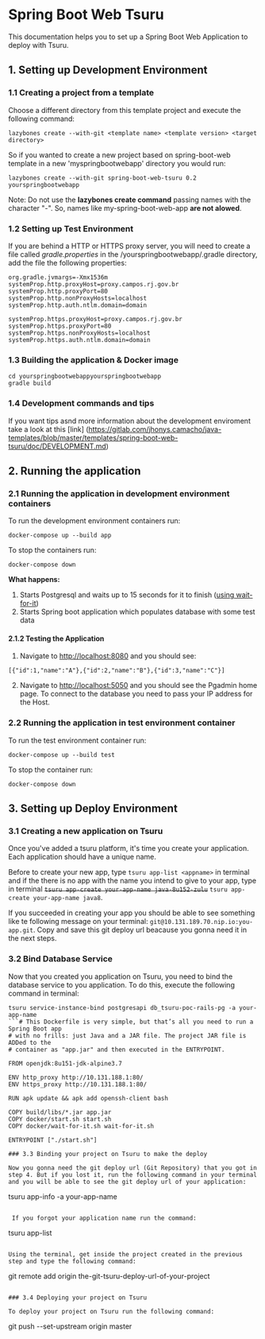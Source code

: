 # Spring Boot Web Tsuru

This documentation helps you to set up a Spring Boot Web Application to deploy with Tsuru.

## 1. Setting up Development Environment

### 1.1 Creating a project from a template

Choose a different directory from this template project and execute the following command:

```
lazybones create --with-git <template name> <template version> <target directory>
```

So if you wanted to create a new project based on spring-boot-web template in a new 'myspringbootwebapp' directory you would run:

```
lazybones create --with-git spring-boot-web-tsuru 0.2 yourspringbootwebapp
```

Note: Do not use the **lazybones create command** passing names with the character "-". So, names like my-spring-boot-web-app **are not alowed**.

### 1.2 Setting up Test Environment

If you are behind a HTTP or HTTPS proxy server, you will need to create a file called _gradle.properties_ in the /yourspringbootwebapp/.gradle directory, add the file the following properties:

```
org.gradle.jvmargs=-Xmx1536m
systemProp.http.proxyHost=proxy.campos.rj.gov.br
systemProp.http.proxyPort=80
systemProp.http.nonProxyHosts=localhost
systemProp.http.auth.ntlm.domain=domain

systemProp.https.proxyHost=proxy.campos.rj.gov.br
systemProp.https.proxyPort=80
systemProp.https.nonProxyHosts=localhost
systemProp.https.auth.ntlm.domain=domain

```

### 1.3 Building the application & Docker image

```
cd yourspringbootwebappyourspringbootwebapp
gradle build
```

### 1.4 Development commands and tips

If you want tips asnd more information about the development enviroment take a look at this [link]
(https://gitlab.com/jhonys.camacho/java-templates/blob/master/templates/spring-boot-web-tsuru/doc/DEVELOPMENT.md)

## 2. Running the application

### 2.1 Running the application in development environment containers

To run the development environment containers run:

```
docker-compose up --build app
```

To stop the containers run:

```
docker-compose down
```

**What happens:**

1. Starts Postgresql and waits up to 15 seconds for it to finish ([using wait-for-it](https://github.com/vishnubob/wait-for-it))
2. Starts Spring boot application which populates database with some test data

#### 2.1.2 Testing the Application

1. Navigate to <http://localhost:8080> and you should see:

```
[{"id":1,"name":"A"},{"id":2,"name":"B"},{"id":3,"name":"C"}]
```
2. Navigate to <http://localhost:5050> and you should see the Pgadmin home page. To connect to the database you need to pass your IP address for the Host.

### 2.2 Running the application in test environment container

To run the test environment container run:

```
docker-compose up --build test
```

To stop the container run:

```
docker-compose down
```

## 3. Setting up Deploy Environment

### 3.1 Creating a new application on Tsuru

Once you've added a tsuru platform, it's time you create your application. Each application should have a unique name.

Before to create your new app, type `tsuru app-list <appname>` in terminal and if the there is no app with the name you intend to give to your app, type in terminal ~~`tsuru app-create your-app-name java-8u152-zulu`~~ `tsuru app-create your-app-name java8`.

If you succeeded in creating your app you should be able to see something like te following message on your terminal: `git@10.131.189.70.nip.io:you-app.git`. Copy and save this git deploy url beacause you gonna need it in the next steps.

### 3.2 Bind Database Service

Now that you created you application on Tsuru, you need to bind the database service to you application. To do this, execute the following command in terminal: 

```
tsuru service-instance-bind postgresapi db_tsuru-poc-rails-pg -a your-app-name
```# This Dockerfile is very simple, but that’s all you need to run a Spring Boot app 
# with no frills: just Java and a JAR file. The project JAR file is ADDed to the
# container as "app.jar" and then executed in the ENTRYPOINT.

FROM openjdk:8u151-jdk-alpine3.7

ENV http_proxy http://10.131.188.1:80/
ENV https_proxy http://10.131.188.1:80/

RUN apk update && apk add openssh-client bash

COPY build/libs/*.jar app.jar
COPY docker/start.sh start.sh
COPY docker/wait-for-it.sh wait-for-it.sh

ENTRYPOINT ["./start.sh"]

### 3.3 Binding your project on Tsuru to make the deploy

Now you gonna need the git deploy url (Git Repository) that you got in step 4. But if you lost it, run the following command in your terminal and you will be able to see the git deploy url of your application:

```
tsuru app-info -a your-app-name
```

 If you forgot your application name run the command:

```
tsuru app-list
```

Using the terminal, get inside the project created in the previous step and type the following command: 

```
git remote add origin the-git-tsuru-deploy-url-of-your-project
```

### 3.4 Deploying your project on Tsuru

To deploy your project on Tsuru run the following command:

```
git push --set-upstream origin master
```